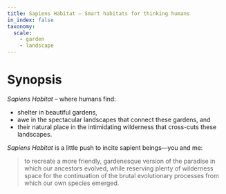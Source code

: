 ```yaml
---
title: Sapiens Habitat – Smart habitats for thinking humans
in_index: false
taxonomy:
  scale:
    - garden
    - landscape
---
```


# Synopsis

_Sapiens Habitat_ – where humans find: 

* shelter in beautiful gardens,
* awe in the spectacular landscapes that connect these gardens, and
* their natural place in the intimidating wilderness that cross-cuts these landscapes.

_Sapiens Habitat_ is a little push to incite sapient beings—you and me:

> to recreate a more friendly, gardenesque version of the paradise in which our
> ancestors evolved, while reserving plenty of wilderness space for the
> continuation of the brutal evolutionary processes from which our own species
> emerged.

<?article-index?>
